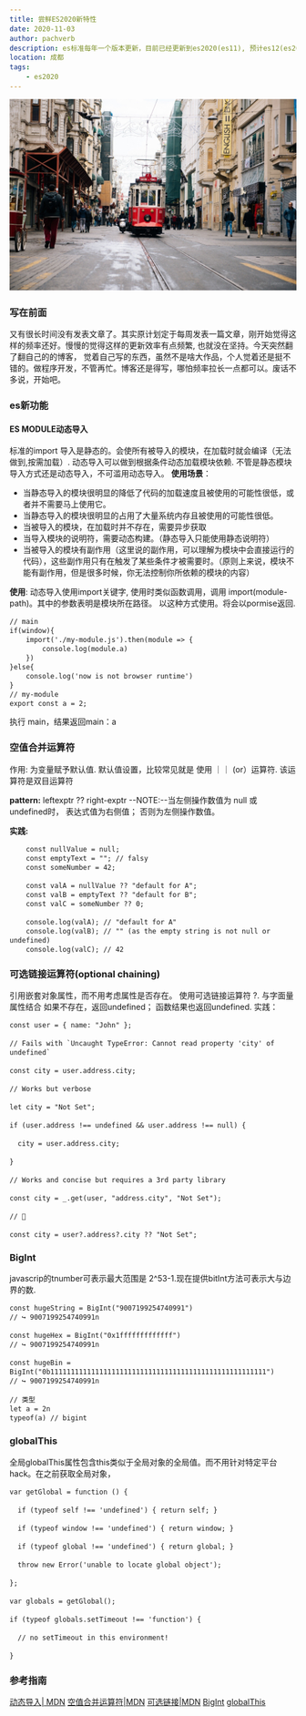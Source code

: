 ```yaml
---
title: 尝鲜ES2020新特性
date: 2020-11-03
author: pachverb
description: es标准每年一个版本更新，目前已经更新到es2020(es11), 预计es12(es2020)也会很快发布. 本此文章就个人关于es2020新特性学习笔记与心德分享.
location: 成都
tags:
    - es2020
---
```

![img](./images/red-streetcar-in-old-town.jpg)
### 写在前面
又有很长时间没有发表文章了。其实原计划定于每周发表一篇文章，刚开始觉得这样的频率还好。慢慢的觉得这样的更新效率有点频繁, 也就没在坚持。今天突然翻了翻自己的的博客， 觉着自己写的东西，虽然不是啥大作品，个人觉着还是挺不错的。做程序开发，不管再忙。博客还是得写，哪怕频率拉长一点都可以。废话不多说，开始吧。

### es新功能
#### ES MODULE动态导入
标准的import 导入是静态的。会使所有被导入的模块，在加载时就会编译（无法做到,按需加载）.
动态导入可以做到根据条件动态加载模块依赖. 不管是静态模块导入方式还是动态导入，不可滥用动态导入。
**使用场景**：
- 当静态导入的模块很明显的降低了代码的加载速度且被使用的可能性很低，或者并不需要马上使用它。
- 当静态导入的模块很明显的占用了大量系统内存且被使用的可能性很低。
- 当被导入的模块，在加载时并不存在，需要异步获取
- 当导入模块的说明符，需要动态构建。（静态导入只能使用静态说明符）
- 当被导入的模块有副作用（这里说的副作用，可以理解为模块中会直接运行的代码），这些副作用只有在触发了某些条件才被需要时。（原则上来说，模块不能有副作用，但是很多时候，你无法控制你所依赖的模块的内容）

**使用**:
动态导入使用import关键字, 使用时类似函数调用，调用 import(module-path)。其中的参数表明是模块所在路径。
以这种方式使用。将会以pormise返回.
```
// main
if(window){
    import('./my-module.js').then(module => {
        console.log(module.a)
    })
}else{
    console.log('now is not browser runtime')
}
// my-module
export const a = 2;
```
执行 main，结果返回main：a

### 空值合并运算符
作用: 为变量赋予默认值. 默认值设置，比较常见就是 使用 ｜｜ (or）运算符.
该运算符是双目运算符

**pattern:** leftexptr ?? right-exptr
--NOTE:--当左侧操作数值为 null 或 undefined时， 表达式值为右侧值； 否则为左侧操作数值。

**实践:**
```
    const nullValue = null;
    const emptyText = ""; // falsy
    const someNumber = 42;

    const valA = nullValue ?? "default for A";
    const valB = emptyText ?? "default for B";
    const valC = someNumber ?? 0;

    console.log(valA); // "default for A"
    console.log(valB); // "" (as the empty string is not null or undefined)
    console.log(valC); // 42
```

### 可选链接运算符(optional chaining)
引用嵌套对象属性，而不用考虑属性是否存在。 使用可选链接运算符 ?.  与字面量属性结合 如果不存在，返回undefined； 函数结果也返回undefined.
实践：
```
const user = { name: "John" };

// Fails with `Uncaught TypeError: Cannot read property 'city' of undefined`

const city = user.address.city;

// Works but verbose

let city = "Not Set";

if (user.address !== undefined && user.address !== null) {

  city = user.address.city;

}

// Works and concise but requires a 3rd party library

const city = _.get(user, "address.city", "Not Set");

// 🤗

const city = user?.address?.city ?? "Not Set";
```

### BigInt
javascrip的tnumber可表示最大范围是 2^53-1.现在提供bitInt方法可表示大与边界的数.
```
const hugeString = BigInt("9007199254740991")
// ↪ 9007199254740991n

const hugeHex = BigInt("0x1fffffffffffff")
// ↪ 9007199254740991n

const hugeBin = BigInt("0b11111111111111111111111111111111111111111111111111111")
// ↪ 9007199254740991n

// 类型
let a = 2n
typeof(a) // bigint

```
### globalThis
全局globalThis属性包含this类似于全局对象的全局值。而不用针对特定平台hack。在之前获取全局对象，

```
var getGlobal = function () {

  if (typeof self !== 'undefined') { return self; }

  if (typeof window !== 'undefined') { return window; }

  if (typeof global !== 'undefined') { return global; }

  throw new Error('unable to locate global object');

};

var globals = getGlobal();

if (typeof globals.setTimeout !== 'function') {

  // no setTimeout in this environment!

}
```


### 参考指南
[动态导入| MDN](https://developer.mozilla.org/zh-CN/docs/Web/JavaScript/Reference/Statements/import)
[空值合并运算符|MDN](https://developer.mozilla.org/en-US/docs/Web/JavaScript/Reference/Operators/Nullish_coalescing_operator)
[可选链接|MDN](https://developer.mozilla.org/en-US/docs/Web/JavaScript/Reference/Operators/Optional_chaining)
[BigInt](https://developer.mozilla.org/en-US/docs/Web/JavaScript/Reference/Global_Objects/BigInt)
[globalThis](https://developer.mozilla.org/en-US/docs/Web/JavaScript/Reference/Global_Objects/globalThis)










